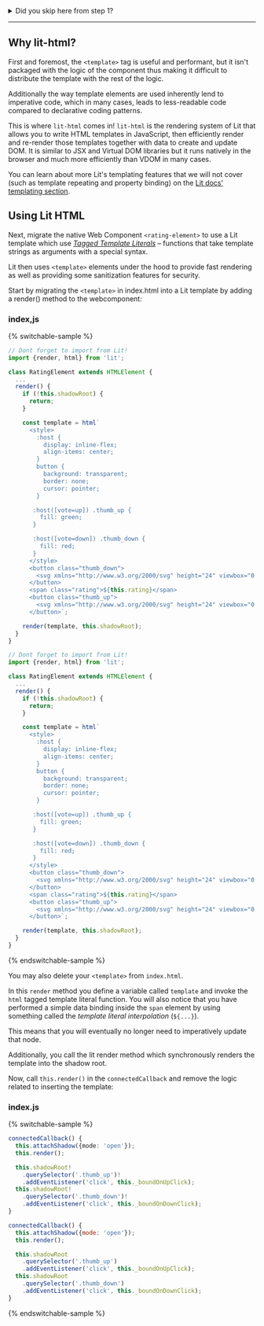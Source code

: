 <style>
  summary:hover {
    cursor: pointer;
  }
</style>
<details>
  <summary>Did you skip here from step 1?</summary>

  In summary, we have built a Web Component that:

  * Accepts a `vote="up"` or `vote="down"` attribute
  * Accepts a `rating="0"` attribute
  * Accepts those attribtues as properties
  * Reflects the `vote` property to the `vote` attribute
  * Styles the buttons based on the `vote` attribute
  * Sets the `rating` and `vote` to the appropriate values on click
</details>

---

## Why lit-html?

First and foremost, the `<template>` tag is useful and performant, but it isn't packaged with the logic of the component thus making it difficult to distribute the template with the rest of the logic.

Additionally the way template elements are used inherently lend to imperative code, which in many cases, leads to less-readable code compared to declarative coding patterns.

This is where `lit-html` comes in! `lit-html` is the rendering system of Lit that allows you to write HTML templates in JavaScript, then efficiently render and re-render those templates together with data to create and update DOM. It is similar to JSX and Virtual DOM libraries but it runs natively in the browser and much more efficiently than VDOM in many cases.

<aside class="info">
You can learn about more Lit's templating features that we will not cover (such as template repeating and property binding) on the <a href="https://lit.dev/docs/templates/overview/">Lit docs' templating section</a>.
</aside>

## Using Lit HTML

Next, migrate the native Web Component `<rating-element>` to use a Lit template which use [*Tagged Template Literals*](https://developer.mozilla.org/en-US/docs/Web/JavaScript/Reference/Template_literals#tagged_templates) – functions that take template strings as arguments with a special syntax.

Lit then uses `<template>` elements under the hood to provide fast rendering as well as providing some sanitization features for security.

Start by migrating the `<template>` in index.html into a Lit template by adding a render() method to the webcomponent:

### index,js

{% switchable-sample %}

```ts
// Dont forget to import from Lit!
import {render, html} from 'lit';

class RatingElement extends HTMLElement {
  ...
  render() {
    if (!this.shadowRoot) {
      return;
    }

    const template = html`
      <style>
        :host {
          display: inline-flex;
          align-items: center;
        }
        button {
          background: transparent;
          border: none;
          cursor: pointer;
        }

       :host([vote=up]) .thumb_up {
         fill: green;
       }

       :host([vote=down]) .thumb_down {
         fill: red;
       }
      </style>
      <button class="thumb_down">
        <svg xmlns="http://www.w3.org/2000/svg" height="24" viewbox="0 0 24 24" width="24"><path d="M15 3H6c-.83 0-1.54.5-1.84 1.22l-3.02 7.05c-.09.23-.14.47-.14.73v2c0 1.1.9 2 2 2h6.31l-.95 4.57-.03.32c0 .41.17.79.44 1.06L9.83 23l6.59-6.59c.36-.36.58-.86.58-1.41V5c0-1.1-.9-2-2-2zm4 0v12h4V3h-4z"/></svg>
      </button>
      <span class="rating">${this.rating}</span>
      <button class="thumb_up">
        <svg xmlns="http://www.w3.org/2000/svg" height="24" viewbox="0 0 24 24" width="24"><path d="M1 21h4V9H1v12zm22-11c0-1.1-.9-2-2-2h-6.31l.95-4.57.03-.32c0-.41-.17-.79-.44-1.06L14.17 1 7.59 7.59C7.22 7.95 7 8.45 7 9v10c0 1.1.9 2 2 2h9c.83 0 1.54-.5 1.84-1.22l3.02-7.05c.09-.23.14-.47.14-.73v-2z"/></svg>
      </button>`;

    render(template, this.shadowRoot);
  }
}
```

```js
// Dont forget to import from Lit!
import {render, html} from 'lit';

class RatingElement extends HTMLElement {
  ...
  render() {
    if (!this.shadowRoot) {
      return;
    }

    const template = html`
      <style>
        :host {
          display: inline-flex;
          align-items: center;
        }
        button {
          background: transparent;
          border: none;
          cursor: pointer;
        }

       :host([vote=up]) .thumb_up {
         fill: green;
       }

       :host([vote=down]) .thumb_down {
         fill: red;
       }
      </style>
      <button class="thumb_down">
        <svg xmlns="http://www.w3.org/2000/svg" height="24" viewbox="0 0 24 24" width="24"><path d="M15 3H6c-.83 0-1.54.5-1.84 1.22l-3.02 7.05c-.09.23-.14.47-.14.73v2c0 1.1.9 2 2 2h6.31l-.95 4.57-.03.32c0 .41.17.79.44 1.06L9.83 23l6.59-6.59c.36-.36.58-.86.58-1.41V5c0-1.1-.9-2-2-2zm4 0v12h4V3h-4z"/></svg>
      </button>
      <span class="rating">${this.rating}</span>
      <button class="thumb_up">
        <svg xmlns="http://www.w3.org/2000/svg" height="24" viewbox="0 0 24 24" width="24"><path d="M1 21h4V9H1v12zm22-11c0-1.1-.9-2-2-2h-6.31l.95-4.57.03-.32c0-.41-.17-.79-.44-1.06L14.17 1 7.59 7.59C7.22 7.95 7 8.45 7 9v10c0 1.1.9 2 2 2h9c.83 0 1.54-.5 1.84-1.22l3.02-7.05c.09-.23.14-.47.14-.73v-2z"/></svg>
      </button>`;

    render(template, this.shadowRoot);
  }
}
```

{% endswitchable-sample %}

You may also delete your `<template>` from `index.html`.

In this `render` method you define a variable called `template` and invoke the `html` tagged template literal function. You will also notice that you have performed a simple data binding inside the `span` element by using something called the *template literal interpolation* (`${...}`).

This means that you will eventually no longer need to imperatively update that node.

Additionally, you call the lit render method which synchronously renders the template into the shadow root.

Now, call `this.render()` in the `connectedCallback` and remove the logic related to inserting the template:


### index.js

{% switchable-sample %}

```ts
connectedCallback() {
  this.attachShadow({mode: 'open'});
  this.render();

  this.shadowRoot!
    .querySelector('.thumb_up')!
    .addEventListener('click', this._boundOnUpClick);
  this.shadowRoot!
    .querySelector('.thumb_down')!
    .addEventListener('click', this._boundOnDownClick);
}
```

```js
connectedCallback() {
  this.attachShadow({mode: 'open'});
  this.render();

  this.shadowRoot
    .querySelector('.thumb_up')
    .addEventListener('click', this._boundOnUpClick);
  this.shadowRoot
    .querySelector('.thumb_down')
    .addEventListener('click', this._boundOnDownClick);
}
```

{% endswitchable-sample %}
